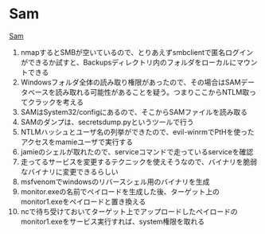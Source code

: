 # Sam
[Sam](https://www.youtube.com/watch?v=68762UPEtho&list=PLeSXUd883dhjhV4MokruWYQWnhxsCPyUY&index=19)

1. nmapするとSMBが空いているので、とりあえずsmbclientで匿名ログインができるか試すと、Backupsディレクトリ内のフォルダをローカルにマウントできる
2. Windowsフォルダ全体の読み取り権限があったので、その場合はSAMデータベースを読み取れる可能性があることを疑う。つまりここからNTLM取ってクラックを考える
3. SAMはSystem32/configにあるので、そこからSAMファイルを読み取る
4. SAMのダンプは、secretsdump.pyというツールで行う
5. NTLMハッシュとユーザ名の列挙ができたので、evil-winrmでPtHを使ったアクセスをmamieユーザで実行する
6. jamieのシェルが取れたので、serviceコマンドで走っているserviceを確認
7. 走ってるサービスを変更するテクニックを使えそうなので、バイナリを脆弱なバイナリに変更できるらしい
8. msfvenomでwindowsのリバースシェル用のバイナリを生成
9. monitor.exeの名前でペイロードを生成した後、ターゲット上のmonitor1.exeをペイロードと置き換える
10. ncで待ち受けておいてターゲット上でアップロードしたペイロードのmonitor1.exeをサービス実行すれば、system権限を取れる